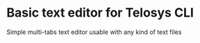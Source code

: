 # Basic text editor for Telosys CLI 

Simple multi-tabs text editor usable with any kind of text files